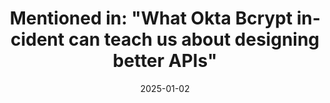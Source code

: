 ---
title: 'Mentioned in: "What Okta Bcrypt incident can teach us about designing better APIs"'
date: 2025-01-02
summary: 'A blog post from "n0rdy", featured also on hacker news, investigating different bcrypt implementations with a positive mention of my java implementation.'
externalUrl: https://n0rdy.foo/posts/20250121/okta-bcrypt-lessons-for-better-apis/
externalUrl2: https://news.ycombinator.com/item?id=42955176
lang: en
originalContentType: link
---